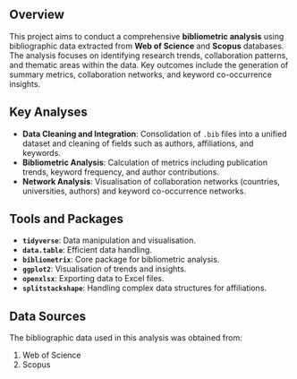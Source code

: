 ## Overview

This project aims to conduct a comprehensive **bibliometric analysis** using bibliographic data extracted from **Web of Science** and **Scopus** databases. The analysis focuses on identifying research trends, collaboration patterns, and thematic areas within the data. Key outcomes include the generation of summary metrics, collaboration networks, and keyword co-occurrence insights.

## Key Analyses

- **Data Cleaning and Integration**: 
  Consolidation of `.bib` files into a unified dataset and cleaning of fields such as authors, affiliations, and keywords.
- **Bibliometric Analysis**: 
  Calculation of metrics including publication trends, keyword frequency, and author contributions.
- **Network Analysis**: 
  Visualisation of collaboration networks (countries, universities, authors) and keyword co-occurrence networks.

## Tools and Packages

- **`tidyverse`**: Data manipulation and visualisation.
- **`data.table`**: Efficient data handling.
- **`bibliometrix`**: Core package for bibliometric analysis.
- **`ggplot2`**: Visualisation of trends and insights.
- **`openxlsx`**: Exporting data to Excel files.
- **`splitstackshape`**: Handling complex data structures for affiliations.

## Data Sources

The bibliographic data used in this analysis was obtained from:
1. Web of Science
2. Scopus

